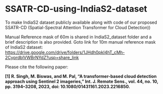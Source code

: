 # SSATR-CD-using-IndiaS2-dataset
To make IndiaS2 dataset publicly available along with code of our proposed SSATR-CD (Spatial-Spectral Attention Transformer for Cloud Detection))

Manual Reference mask of 60m is shared in IndiaS2_dataset folder and a brief description is also provided. 
Goto link for 10m manual reference mask of IndiaS2 dataset:
https://drive.google.com/drive/folders/1JHdh0pkI4hT_cMh-2CyprdblVWBrNYdZ?usp=share_link

Please cite the following paper:

**[1] R. Singh, M. Biswas, and M. Pal, “A transformer-based cloud detection approach using Sentinel 2 imageries,” Int. J. Remote Sens., vol. 44, no. 10, pp. 3194–3208, 2023, doi: 10.1080/01431161.2023.2216850.**
